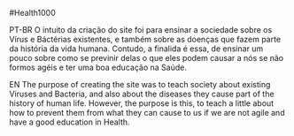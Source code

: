 #Health1000

PT-BR
O intuito da criação do site foi para ensinar a sociedade sobre os Vírus e Báctérias existentes, e também sobre as doenças que fazem 
parte da história da vida humana. Contudo, a finalida é essa, de ensinar um pouco sobre como se previnir delas o que eles podem causar
a nós se não formos agéis e ter uma boa educação na Saúde.

EN
The purpose of creating the site was to teach society about existing Viruses and Bacteria, and also about the diseases they cause
part of the history of human life. However, the purpose is this, to teach a little about how to prevent them from what they can cause
to us if we are not agile and have a good education in Health.
